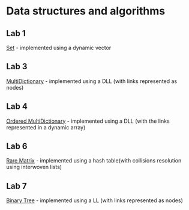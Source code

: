 # Data structures and algorithms
## Lab 1
[Set](https://github.com/ciuiseb/UBB/tree/main/Semestrul%202/SDA/lab%201) - implemented using a dynamic vector

## Lab 3 
[MultiDictionary](https://github.com/ciuiseb/UBB/tree/main/Semestrul%202/SDA/lab%203) - implemented using a DLL (with links represented as nodes)

## Lab 4
[Ordered MultiDictionary](https://github.com/ciuiseb/UBB/tree/main/Semestrul%202/SDA/lab%204) - implemented using a DLL (with the links represented in a dynamic array)

## Lab 6
[Rare Matrix](https://github.com/ciuiseb/UBB/tree/main/Semestrul%202/SDA/lab%206) - implemented using a hash table(with collisions resolution using interwoven lists)

## Lab 7
[Binary Tree](https://github.com/ciuiseb/UBB/tree/main/Semestrul%202/SDA/lab%207) - implemented using a LL (with links represented as nodes)
